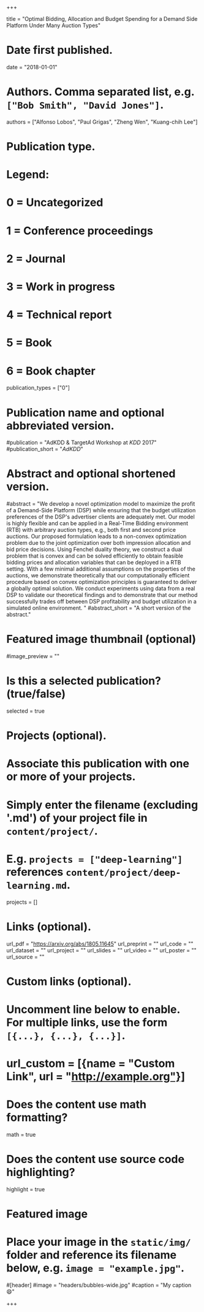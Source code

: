 
+++

title = "Optimal Bidding, Allocation and Budget Spending for a Demand Side Platform Under Many Auction Types"

# Date first published.
date = "2018-01-01"

# Authors. Comma separated list, e.g. `["Bob Smith", "David Jones"]`.
authors = ["Alfonso Lobos",  "Paul Grigas", "Zheng Wen", "Kuang-chih Lee"]

# Publication type.
# Legend:
# 0 = Uncategorized
# 1 = Conference proceedings
# 2 = Journal
# 3 = Work in progress
# 4 = Technical report
# 5 = Book
# 6 = Book chapter
publication_types = ["0"]

# Publication name and optional abbreviated version.
#publication = "AdKDD & TargetAd Workshop at *KDD* 2017"
#publication_short = "*AdKDD*"

# Abstract and optional shortened version.
#abstract = "We develop a novel optimization model to maximize the profit of a Demand-Side Platform (DSP) while ensuring that the budget utilization preferences of the DSP's advertiser clients are adequately met. Our model is highly flexible and can be applied in a Real-Time Bidding environment (RTB) with arbitrary auction types, e.g., both first and second price auctions. Our proposed formulation leads to a non-convex optimization problem due to the joint optimization over both impression allocation and bid price decisions. Using Fenchel duality theory, we construct a dual problem that is convex and can be solved efficiently to obtain feasible bidding prices and allocation variables that can be deployed in a RTB setting. With a few minimal additional assumptions on the properties of the auctions, we demonstrate theoretically that our computationally efficient procedure based on convex optimization principles is guaranteed to deliver a globally optimal solution. We conduct experiments using data from a real DSP to validate our theoretical findings and to demonstrate that our method successfully trades off between DSP profitability and budget utilization in a simulated online environment. "
#abstract_short = "A short version of the abstract."

# Featured image thumbnail (optional)
#image_preview = ""

# Is this a selected publication? (true/false)
selected = true

# Projects (optional).
#   Associate this publication with one or more of your projects.
#   Simply enter the filename (excluding '.md') of your project file in `content/project/`.
#   E.g. `projects = ["deep-learning"]` references `content/project/deep-learning.md`.
projects = []

# Links (optional).
url_pdf = "https://arxiv.org/abs/1805.11645"
url_preprint = ""
url_code = ""
url_dataset = ""
url_project = ""
url_slides = ""
url_video = ""
url_poster = ""
url_source = ""

# Custom links (optional).
#   Uncomment line below to enable. For multiple links, use the form `[{...}, {...}, {...}]`.
# url_custom = [{name = "Custom Link", url = "http://example.org"}]

# Does the content use math formatting?
math = true

# Does the content use source code highlighting?
highlight = true

# Featured image
# Place your image in the `static/img/` folder and reference its filename below, e.g. `image = "example.jpg"`.
#[header]
#image = "headers/bubbles-wide.jpg"
#caption = "My caption 😄"

+++
